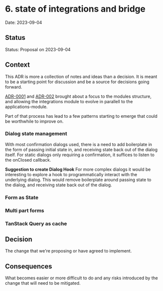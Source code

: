 # 6. state of integrations and bridge

Date: 2023-09-04

## Status

Status: Proposal on 2023-09-04


## Context

This ADR is more a collection of notes and ideas than a decision. It is meant to be a starting point for discussion and be a source for decisions going forward.

[ADR-0001](./0001-expand-studio-web-with-modules-structure.md) and [ADR-002](./0002-immediate-focus-on-integrations-mvp.md) brought about a focus to the modules structure, and allowing the integrations module to evolve in parallell to the applications-module.

Part of that process has lead to a few patterns starting to emerge that could be worthwhile to improve on.

### Dialog state management
With most confirmation dialogs used, there is a need to add boilerplate in the form of passing initial state in, and receiving state back out of the dialog itself. For static dialogs only requiring a confirmation, it suffices to listen to the onClosed callback.

**Suggestion to create Dialog Hook**
For more complex dialogs it would be interesting to explore a hook to programmatically interact with the underlying dialog. This would remove boilerplate around passing state to the dialog, and receiving state back out of the dialog.

### Form as State

### Multi part forms

### TanStack Query as cache




## Decision

The change that we're proposing or have agreed to implement.

## Consequences

What becomes easier or more difficult to do and any risks introduced by the change that will need to be mitigated.
